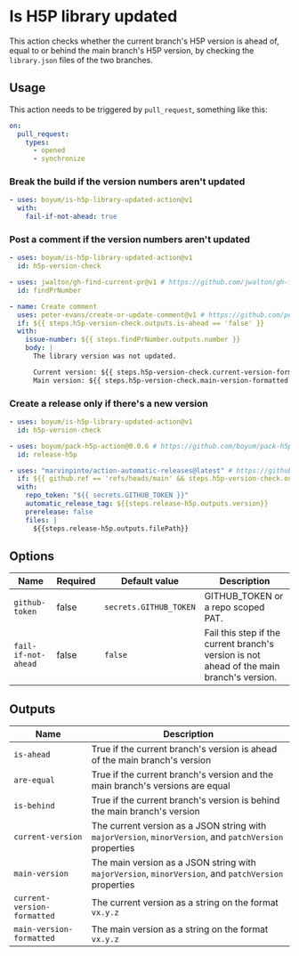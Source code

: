 # Is H5P library updated

This action checks whether the current branch's H5P version is ahead of, equal to or behind the main branch's H5P version, by checking the `library.json` files of the two branches.

## Usage

This action needs to be triggered by `pull_request`, something like this:

```yml
on:
  pull_request:
    types:
      - opened
      - synchronize
```

### Break the build if the version numbers aren't updated

```yml
- uses: boyum/is-h5p-library-updated-action@v1
  with:
    fail-if-not-ahead: true
```

### Post a comment if the version numbers aren't updated

```yml
- uses: boyum/is-h5p-library-updated-action@v1
  id: h5p-version-check

- uses: jwalton/gh-find-current-pr@v1 # https://github.com/jwalton/gh-find-current-pr
  id: findPrNumber

- name: Create comment
  uses: peter-evans/create-or-update-comment@v1 # https://github.com/peter-evans/create-or-update-comment
  if: ${{ steps.h5p-version-check.outputs.is-ahead == 'false' }}
  with:
    issue-number: ${{ steps.findPrNumber.outputs.number }}
    body: |
      The library version was not updated.

      Current version: ${{ steps.h5p-version-check.current-version-formatted }}
      Main version: ${{ steps.h5p-version-check.main-version-formatted }}
```

### Create a release only if there's a new version

```yml
- uses: boyum/is-h5p-library-updated-action@v1
  id: h5p-version-check

- uses: boyum/pack-h5p-action@0.0.6 # https://github.com/boyum/pack-h5p-action
  id: release-h5p

- uses: "marvinpinto/action-automatic-releases@latest" # https://github.com/marvinpinto/actions/tree/master/packages/automatic-releases
  if: ${{ github.ref == 'refs/heads/main' && steps.h5p-version-check.outputs.is-ahead == 'true' }}
  with:
    repo_token: "${{ secrets.GITHUB_TOKEN }}"
    automatic_release_tag: ${{steps.release-h5p.outputs.version}}
    prerelease: false
    files: |
      ${{steps.release-h5p.outputs.filePath}}
```

## Options

| Name | Required | Default value | Description |
|---|---|---|---|
| `github-token` | false | `secrets.GITHUB_TOKEN` | GITHUB_TOKEN or a repo scoped PAT. |
| `fail-if-not-ahead` | false | `false` | Fail this step if the current branch's version is not ahead of the main branch's version. |

## Outputs

| Name | Description |
|---|---|
| `is-ahead` | True if the current branch's version is ahead of the main branch's version |
| `are-equal` | True if the current branch's version and the main branch's versions are equal |
| `is-behind` | True if the current branch's version is behind the main branch's version |
| `current-version` | The current version as a JSON string with `majorVersion`, `minorVersion`, and `patchVersion` properties |
| `main-version` | The main version as a JSON string with `majorVersion`, `minorVersion`, and `patchVersion` properties |
| `current-version-formatted` | The current version as a string on the format `vx.y.z` |
| `main-version-formatted` | The main version as a string on the format `vx.y.z` |

